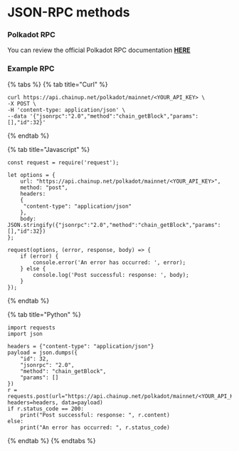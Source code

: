 # JSON-RPC methods

### Polkadot RPC

You can review the official Polkadot RPC documentation [**HERE**](https://polkadot.js.org/docs/substrate/rpc/)

### Example RPC

{% tabs %}
{% tab title="Curl" %}
```
curl https://api.chainup.net/polkadot/mainnet/<YOUR_API_KEY> \
-X POST \
-H 'content-type: application/json' \
--data '{"jsonrpc":"2.0","method":"chain_getBlock","params":[],"id":32}'
```
{% endtab %}

{% tab title="Javascript" %}
```
const request = require('request');

let options = {
    url: "https://api.chainup.net/polkadot/mainnet/<YOUR_API_KEY>",
    method: "post",
    headers:
    { 
     "content-type": "application/json"
    },
    body: JSON.stringify({"jsonrpc":"2.0","method":"chain_getBlock","params":[],"id":32})
};

request(options, (error, response, body) => {
    if (error) {
        console.error('An error has occurred: ', error);
    } else {
        console.log('Post successful: response: ', body);
    }
});
```
{% endtab %}

{% tab title="Python" %}
```
import requests
import json

headers = {"content-type": "application/json"}
payload = json.dumps({
    "id": 32,
    "jsonrpc": "2.0",
    "method": "chain_getBlock",
    "params": []
})
r = requests.post(url="https://api.chainup.net/polkadot/mainnet/<YOUR_API_KEY>", headers=headers, data=payload)
if r.status_code == 200:
    print("Post successful: response: ", r.content)
else:
    print("An error has occurred: ", r.status_code)
```
{% endtab %}
{% endtabs %}
